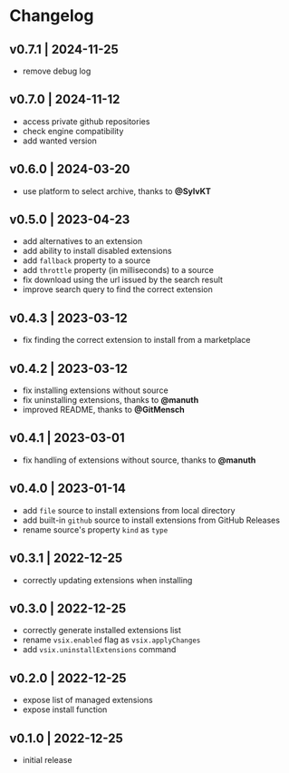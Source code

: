 # Changelog

## v0.7.1 | 2024-11-25
- remove debug log

## v0.7.0 | 2024-11-12
- access private github repositories
- check engine compatibility
- add wanted version

## v0.6.0 | 2024-03-20
- use platform to select archive, thanks to **@SylvKT**

## v0.5.0 | 2023-04-23
- add alternatives to an extension
- add ability to install disabled extensions
- add `fallback` property to a source
- add `throttle` property (in milliseconds) to a source
- fix download using the url issued by the search result
- improve search query to find the correct extension

## v0.4.3 | 2023-03-12
- fix finding the correct extension to install from a marketplace

## v0.4.2 | 2023-03-12
- fix installing extensions without source
- fix uninstalling extensions, thanks to **@manuth**
- improved README, thanks to **@GitMensch**

## v0.4.1 | 2023-03-01
- fix handling of extensions without source, thanks to **@manuth**

## v0.4.0 | 2023-01-14
- add `file` source to install extensions from local directory
- add built-in `github` source to install extensions from GitHub Releases
- rename source's property `kind` as `type`

## v0.3.1 | 2022-12-25
- correctly updating extensions when installing

## v0.3.0 | 2022-12-25
- correctly generate installed extensions list
- rename `vsix.enabled` flag as `vsix.applyChanges`
- add `vsix.uninstallExtensions` command

## v0.2.0 | 2022-12-25
- expose list of managed extensions
- expose install function

## v0.1.0 | 2022-12-25
- initial release
